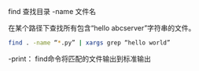 find 查找目录 -name 文件名



在某个路径下查找所有包含“hello abcserver”字符串的文件。

```bash
find . -name “*.py” | xargs grep “hello world”
```

-print： find命令将匹配的文件输出到标准输出